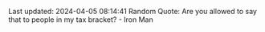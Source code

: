 Last updated: 2024-04-05 08:14:41
Random Quote: Are you allowed to say that to people in my tax bracket? - Iron Man